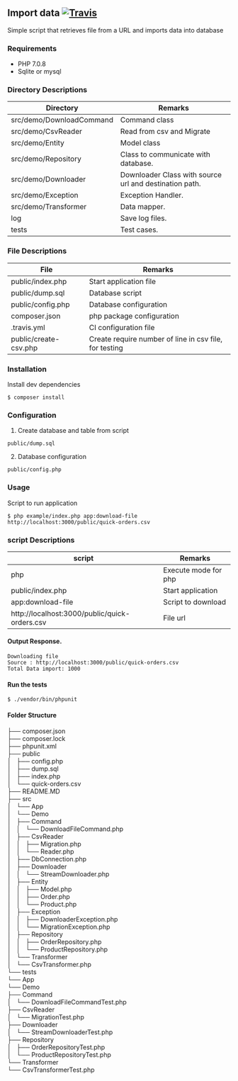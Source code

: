 ##  Import data [![Travis](https://travis-ci.org/suraz37/import-data.svg)](https://travis-ci.org/suraz37/import-data)
Simple script that retrieves file from a URL and imports data into database

### Requirements
- PHP 7.0.8
- Sqlite or mysql

### Directory Descriptions

|Directory | Remarks|
|----------|--------|
|src/demo/DownloadCommand| Command class|
|src/demo/CsvReader| Read from csv and Migrate|
|src/demo/Entity | Model class|
|src/demo/Repository | Class to communicate with database.|
|src/demo/Downloader | Downloader Class with source url and destination path.|
|src/demo/Exception | Exception Handler.|
|src/demo/Transformer | Data mapper.|
|log | Save log files.|
|tests | Test cases.|


### File Descriptions
| File | Remarks |
|------|---------|
|public/index.php | Start application file|
|public/dump.sql | Database script|
|public/config.php | Database configuration|
|composer.json | php package configuration |
|.travis.yml | CI configuration file |
|public/create-csv.php | Create require number of line in csv file, for testing |


### Installation
Install dev dependencies
```shell
$ composer install
```

### Configuration
1. Create database and table from script
```path
public/dump.sql
```

2. Database configuration 
```path
public/config.php
```

### Usage
Script to run application

```shell
$ php example/index.php app:download-file http://localhost:3000/public/quick-orders.csv
```

### script Descriptions
| script | Remarks |
|------|---------|
|php | Execute mode for php |
|public/index.php | Start application |
|app:download-file | Script to download |
|http://localhost:3000/public/quick-orders.csv | File url |

#### Output Response.
```shell
Downloading file
Source : http://localhost:3000/public/quick-orders.csv
Total Data import: 1000
```

#### Run the tests
```
$ ./vendor/bin/phpunit
```

#### Folder Structure

├── composer.json  
├── composer.lock  
├── phpunit.xml  
├── public  
│   ├── config.php  
│   ├── dump.sql  
│   ├── index.php  
│   └── quick-orders.csv  
├── README.MD  
├── src  
│   └── App  
│       └── Demo  
│           ├── Command  
│           │   └── DownloadFileCommand.php  
│           ├── CsvReader  
│           │   ├── Migration.php  
│           │   └── Reader.php  
│           ├── DbConnection.php  
│           ├── Downloader  
│           │   └── StreamDownloader.php  
│           ├── Entity  
│           │   ├── Model.php  
│           │   ├── Order.php  
│           │   └── Product.php  
│           ├── Exception  
│           │   ├── DownloaderException.php  
│           │   └── MigrationException.php  
│           ├── Repository  
│           │   ├── OrderRepository.php  
│           │   └── ProductRepository.php  
│           └── Transformer  
│               └── CsvTransformer.php  
└── tests  
    └── App  
        └── Demo  
            ├── Command  
            │   └── DownloadFileCommandTest.php  
            ├── CsvReader  
            │   └── MigrationTest.php  
            ├── Downloader  
            │   └── StreamDownloaderTest.php  
            ├── Repository  
            │   ├── OrderRepositoryTest.php  
            │   └── ProductRepositoryTest.php  
            └── Transformer  
                └── CsvTransformerTest.php  

